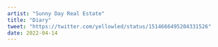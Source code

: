 ```yaml
---
artist: "Sunny Day Real Estate"
title: "Diary"
tweet: "https://twitter.com/yellowled/status/1514666495204331526"
date: 2022-04-14
---
```

